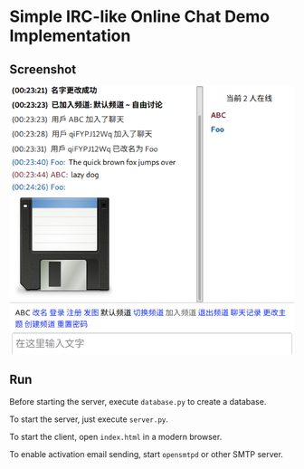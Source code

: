 # Simple IRC-like Online Chat Demo Implementation

## Screenshot

![screenshot](screenshot.png)

## Run

Before starting the server, execute `database.py` to create a database. 

To start the server, just execute `server.py`.

To start the client, open `index.html` in a modern browser.

To enable activation email sending, start `opensmtpd` or other SMTP server.
